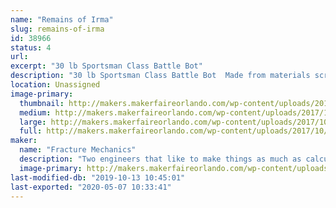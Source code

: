 ```yaml
---
name: "Remains of Irma"
slug: remains-of-irma
id: 38966
status: 4
url: 
excerpt: "30 lb Sportsman Class Battle Bot"
description: "30 lb Sportsman Class Battle Bot  Made from materials scrounged from remnants of Hurricane Irma."
location: Unassigned
image-primary:
  thumbnail: http://makers.makerfaireorlando.com/wp-content/uploads/2017/10/IMG_3183-150x150.jpg
  medium: http://makers.makerfaireorlando.com/wp-content/uploads/2017/10/IMG_3183-225x300.jpg
  large: http://makers.makerfaireorlando.com/wp-content/uploads/2017/10/IMG_3183.jpg
  full: http://makers.makerfaireorlando.com/wp-content/uploads/2017/10/IMG_3183.jpg
maker:
  name: "Fracture Mechanics"
  description: "Two engineers that like to make things as much as calculate things"
  image-primary: http://makers.makerfaireorlando.com/wp-content/uploads/2017/10/IMG_3187-768x1024.jpg
last-modified-db: "2019-10-13 10:45:01"
last-exported: "2020-05-07 10:33:41"
---
```

